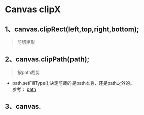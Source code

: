 # Canvas clipX
## 1、canvas.clipRect(left,top,right,bottom);
> 剪切矩形
## 2、canvas.clipPath(path);
> 按path裁剪
- path.setFillType();决定剪裁的是path本身，还是path之外的。   
参考： [path](https://github.com/IRVING18/notes/blob/master/android/自定义View基础/1、Canvas%20Path.md)
## 3、canvas.

